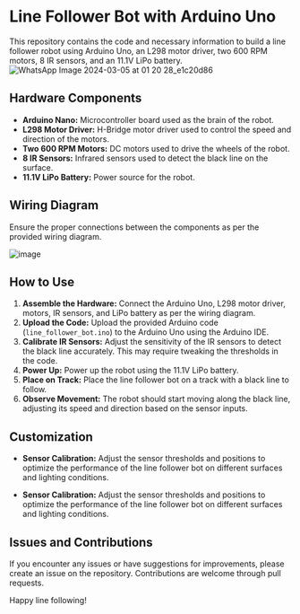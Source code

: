 # Line Follower Bot with Arduino Uno

This repository contains the code and necessary information to build a line follower robot using Arduino Uno, an L298 motor driver, two 600 RPM motors, 8 IR sensors, and an 11.1V LiPo battery.
![WhatsApp Image 2024-03-05 at 01 20 28_e1c20d86](https://github.com/geeksahil53/Line-follower-bot/assets/136248824/67206849-f50c-4cb9-9727-14d6456c642c)

## Hardware Components
- **Arduino Nano:** Microcontroller board used as the brain of the robot.
- **L298 Motor Driver:** H-Bridge motor driver used to control the speed and direction of the motors.
- **Two 600 RPM Motors:** DC motors used to drive the wheels of the robot.
- **8 IR Sensors:** Infrared sensors used to detect the black line on the surface.
- **11.1V LiPo Battery:** Power source for the robot.

## Wiring Diagram
Ensure the proper connections between the components as per the provided wiring diagram.

![image](https://github.com/geeksahil53/Line-follower-bot/assets/136248824/f499780e-bc81-47c5-bb7a-cafd58b9b79f)



## How to Use
1. **Assemble the Hardware:** Connect the Arduino Uno, L298 motor driver, motors, IR sensors, and LiPo battery as per the wiring diagram.
2. **Upload the Code:** Upload the provided Arduino code (`line_follower_bot.ino`) to the Arduino Uno using the Arduino IDE.
3. **Calibrate IR Sensors:** Adjust the sensitivity of the IR sensors to detect the black line accurately. This may require tweaking the thresholds in the code.
4. **Power Up:** Power up the robot using the 11.1V LiPo battery.
5. **Place on Track:** Place the line follower bot on a track with a black line to follow.
6. **Observe Movement:** The robot should start moving along the black line, adjusting its speed and direction based on the sensor inputs.

## Customization
- **Sensor Calibration:** Adjust the sensor thresholds and positions to optimize the performance of the line follower bot on different surfaces and lighting conditions.

- **Sensor Calibration:** Adjust the sensor thresholds and positions to optimize the performance of the line follower bot on different surfaces and lighting conditions.


## Issues and Contributions
If you encounter any issues or have suggestions for improvements, please create an issue on the repository. Contributions are welcome through pull requests.

Happy line following!
